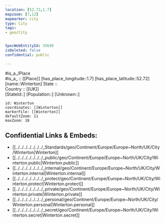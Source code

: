 ```yaml
---
location: [52.72,1.7] 
mapzoom: [7,12] 
mapmarker: city 
type: City
tags:
- geo/City


SpocWebEntityId: 35649
isDeleted: false
confidential: public

---
```

#is_a_/Place  
#is_a_ :: [[Place]] 
[has_place_longitude::1.7] 
[has_place_latitude::52.72] 
[name::Winterton] 
State ::  
Country :: [[UK]]  
[StateId::] 
[Population::] 
[Unknown::] 


```leaflet
id: Winterton
coordinates: [[Winterton]] 
markerFile: [[Winterton]] 
defaultZoom: 11 
maxZoom: 18
```


## Confidential Links & Embeds: 
- [[../../../../../../../_Standards/geo/Continent/Europe/Europe~North/UK/City/Winterton|Winterton]] 
- [[../../../../../../../_public/geo/Continent/Europe/Europe~North/UK/City/Winterton.public|Winterton.public]] 
- [[../../../../../../../_internal/geo/Continent/Europe/Europe~North/UK/City/Winterton.internal|Winterton.internal]] 
- [[../../../../../../../_protect/geo/Continent/Europe/Europe~North/UK/City/Winterton.protect|Winterton.protect]] 
- [[../../../../../../../_private/geo/Continent/Europe/Europe~North/UK/City/Winterton.private|Winterton.private]] 
- [[../../../../../../../_personal/geo/Continent/Europe/Europe~North/UK/City/Winterton.personal|Winterton.personal]] 
- [[../../../../../../../_secret/geo/Continent/Europe/Europe~North/UK/City/Winterton.secret|Winterton.secret]] 
